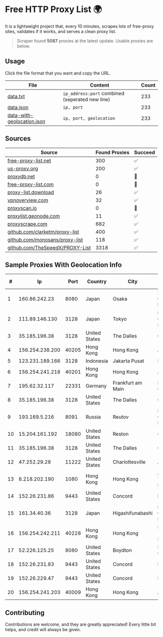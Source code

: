 
# Free HTTP Proxy List 🌍

It is a lightweight project that, every 10 minutes, scrapes lots of free-proxy sites, validates if it works, and serves a clean proxy list.


> Scraper found **5087** proxies at the latest update. Usable proxies are below.

## Usage

Click the file format that you want and copy the URL.


|File|Content|Count|
|----|-------|-----|
|[data.txt](https://raw.githubusercontent.com/themiralay/Proxy-List-World/master/data.txt)|`ip_address:port` combined (seperated new line)|233|
|[data.json](https://raw.githubusercontent.com/themiralay/Proxy-List-World/master/data.json)|`ip, port`|233|
|[data-with-geolocation.json](https://raw.githubusercontent.com/themiralay/Proxy-List-World/master/data-with-geolocation.json)|`ip, port, geolocation`|233|

## Sources

|Source|Found Proxies|Succeed|
|------|-------------|-------|
|[free-proxy-list.net](https://free-proxy-list.net)|300|✅|
|[us-proxy.org](https://www.us-proxy.org)|200|✅|
|[proxydb.net](http://proxydb.net)|0|🚫|
|[free-proxy-list.com](https://free-proxy-list.com/?page=&port=&type%5B%5D=http&type%5B%5D=https&up_time=0&search=Search)|0|🚫|
|[proxy-list.download](https://www.proxy-list.download/HTTP)|26|✅|
|[vpnoverview.com](https://vpnoverview.com/privacy/anonymous-browsing/free-proxy-servers)|32|✅|
|[proxyscan.io](https://www.proxyscan.io)|0|🚫|
|[proxylist.geonode.com](https://proxylist.geonode.com/api/proxy-list?limit=300&page=1&sort_by=lastChecked&sort_type=desc&protocols=http,https)|11|✅|
|[proxyscrape.com](https://api.proxyscrape.com/v2/?request=displayproxies&protocol=http&timeout=10000&country=all&ssl=all&anonymity=all)|682|✅|
|[github.com/clarketm/proxy-list](https://raw.githubusercontent.com/clarketm/proxy-list/master/proxy-list-raw.txt)|400|✅|
|[github.com/monosans/proxy-list](https://raw.githubusercontent.com/monosans/proxy-list/main/proxies/http.txt)|118|✅|
|[github.com/TheSpeedX/PROXY-List](https://raw.githubusercontent.com/TheSpeedX/PROXY-List/master/http.txt)|3318|✅|


## Sample Proxies With Geolocation Info

|#|Ip|Port|Country|City|Internet Service Provider|
|-|--|----|-------|----|-------------------------|
|1|160.86.242.23|8080|Japan|Osaka|Sony Network Communications Inc|
|2|111.89.146.130|3128|Japan|Tokyo|NTT PC Communications, Inc.|
|3|35.185.196.38|3128|United States|The Dalles|Google LLC|
|4|156.254.238.200|40205|Hong Kong|Hong Kong|AresIDC Limited|
|5|123.231.189.166|3128|Indonesia|Jakarta Pusat|LINTASARTA|
|6|156.254.241.218|40201|Hong Kong|Hong Kong|AresIDC Limited|
|7|195.62.32.117|22331|Germany|Frankfurt am Main|PIO-Hosting GmbH|
|8|35.185.196.38|3128|United States|The Dalles|Google LLC|
|9|193.169.5.216|8091|Russia|Reutov|Lekstar Communication Ltd|
|10|15.204.161.192|18080|United States|Reston|OVH SAS|
|11|35.185.196.38|3128|United States|The Dalles|Google LLC|
|12|47.252.29.28|11222|United States|Charlottesville|Alibaba.com LLC|
|13|8.218.202.190|1080|Hong Kong|Hong Kong|Alibaba (US) Technology Co., Ltd.|
|14|152.26.231.86|9443|United States|Concord|MCNC|
|15|161.34.40.36|3128|Japan|Higashifunabashi|NTT PC Communications, Inc.|
|16|156.254.242.211|40228|Hong Kong|Hong Kong|LUOGELANG (FRANCE) LIMITED|
|17|52.226.125.25|8080|United States|Boydton|Microsoft Corporation|
|18|152.26.231.83|9443|United States|Concord|MCNC|
|19|152.26.229.47|9443|United States|Concord|MCNC|
|20|156.254.241.203|40009|Hong Kong|Hong Kong|AresIDC Limited|



## Contributing

Contributions are welcome, and they are greatly appreciated! Every
little bit helps, and credit will always be given.

